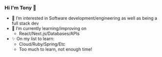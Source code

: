 ### Hi I'm Tony 👋

- 👀 I’m interested in Software development/engineering as well as being a full stack dev
- 🌱 I’m currently learning/improving on
  - React/Next.js/Databases/APIs
- ✨ On my list to learn:
  - Cloud/Ruby/Spring/Etc
  - Too much to learn, not enough time!



<!---
![Anurag's GitHub stats](https://github-readme-stats.vercel.app/api?username=iAmEphy&show_icons=true&theme=cobalt)


<!---
iAmEphy/iAmEphy is a ✨ special ✨ repository because its `README.md` (this file) appears on your GitHub profile.
You can click the Preview link to take a look at your changes.
--->
